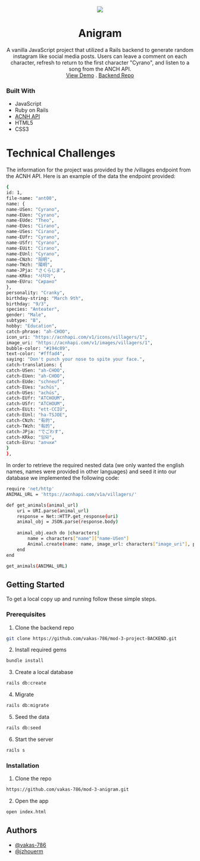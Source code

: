 
<!-- PROJECT LOGO -->
<br />
<p align="center">
  <a >
    <img src="/demo.gif">
  </a>

  <h1 align="center">Anigram</h1>

  <p align="center">
    A vanilla JavaScript project that utilized a Rails backend to generate random instagram like social media posts. Users can leave a comment on each character, refresh to return to the first character "Cyrano", and listen to a song from the ANCH API. 
    <br />
    <a href="https://vakas-786.github.io/mod-3-anigram/index.html">View Demo</a>
    .
    <a href="https://github.com/vakas-786/mod-3-project-BACKEND"> Backend Repo</a>
  </p>
</p>




### Built With

* JavaScript
* Ruby on Rails
* <a href="http://acnhapi.com/">ACNH API</a>
* HTML5
* CSS3

# Technical Challenges
The information for the project was provided by the /villages endpoint from the ACNH API. Here is an example of the data the endpoint provided:
```sh
{
id: 1,
file-name: "ant00",
name: {
name-USen: "Cyrano",
name-EUen: "Cyrano",
name-EUde: "Theo",
name-EUes: "Cirano",
name-USes: "Cirano",
name-EUfr: "Cyrano",
name-USfr: "Cyrano",
name-EUit: "Cirano",
name-EUnl: "Cyrano",
name-CNzh: "阳明",
name-TWzh: "陽明",
name-JPja: "さくらじま",
name-KRko: "사지마",
name-EUru: "Сирано"
},
personality: "Cranky",
birthday-string: "March 9th",
birthday: "9/3",
species: "Anteater",
gender: "Male",
subtype: "B",
hobby: "Education",
catch-phrase: "ah-CHOO",
icon_uri: "https://acnhapi.com/v1/icons/villagers/1",
image_uri: "https://acnhapi.com/v1/images/villagers/1",
bubble-color: "#194c89",
text-color: "#fffad4",
saying: "Don't punch your nose to spite your face.",
catch-translations: {
catch-USen: "ah-CHOO",
catch-EUen: "ah-CHOO",
catch-EUde: "schneuf",
catch-EUes: "achús",
catch-USes: "achús",
catch-EUfr: "ATCHOUM",
catch-USfr: "ATCHOUM",
catch-EUit: "ett-CCIÙ",
catch-EUnl: "ha-TSJOE",
catch-CNzh: "有的",
catch-TWzh: "有的",
catch-JPja: "でごわす",
catch-KRko: "임돠",
catch-EUru: "апчхи"
}
},
```
In order to retrieve the required nested data (we only wanted the english names, names were provided in other languages) and seed it into our database we implemented the following code: 

```sh
require 'net/http'
ANIMAL_URL = 'https://acnhapi.com/v1a/villagers/'

def get_animals(animal_url)
    uri = URI.parse(animal_url)
    response = Net::HTTP.get_response(uri)
    animal_obj = JSON.parse(response.body)
 
    animal_obj.each do |characters|
        name = characters["name"]["name-USen"]
        Animal.create(name: name, image_url: characters["image_uri"], personality: characters["personality"], quote: characters["saying"], icon_url: characters["icon_uri"], species: characters["species"])
    end 
end 

get_animals(ANIMAL_URL) 
```



<!-- GETTING STARTED -->
## Getting Started

To get a local copy up and running follow these simple steps.

### Prerequisites

1. Clone the backend repo
```sh
git clone https://github.com/vakas-786/mod-3-project-BACKEND.git
```
2. Install required gems
```sh
bundle install
```
3. Create a local database
```sh
rails db:create
```
4. Migrate 
```sh
rails db:migrate
```
5. Seed the data 
```sh
rails db:seed
```
6. Start the server
```sh
rails s
```

### Installation

1. Clone the repo
```sh
https://github.com/vakas-786/mod-3-anigram.git
```
2. Open the app
```sh
open index.html
```



## Authors

* <a href='https://github.com/vakas-786/'> @vakas-786 </a>
* <a href='https://github.com/jzhouerm/'> @jzhouerm </a>







